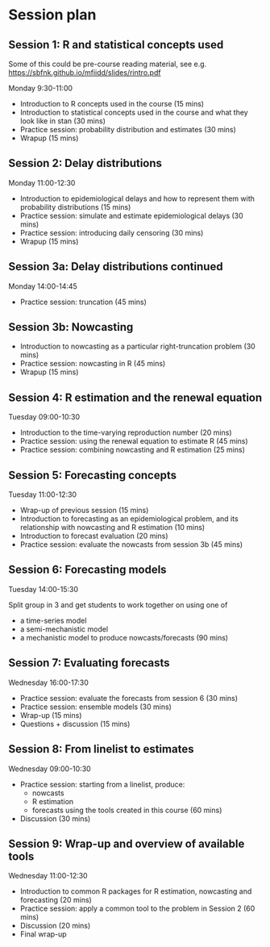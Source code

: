 # Session plan

## Session 1: R and statistical concepts used

Some of this could be pre-course reading material, see e.g. https://sbfnk.github.io/mfiidd/slides/rintro.pdf

Monday 9:30-11:00

- Introduction to R concepts used in the course (15 mins)
- Introduction to statistical concepts used in the course and what they look like in stan (30 mins)
- Practice session: probability distribution and estimates (30 mins)
- Wrapup (15 mins)

## Session 2: Delay distributions

Monday 11:00-12:30

- Introduction to epidemiological delays and how to represent them with probability distributions (15 mins)
- Practice session: simulate and estimate epidemiological delays (30 mins)
- Practice session: introducing daily censoring (30 mins)
- Wrapup (15 mins)

## Session 3a: Delay distributions continued

Monday 14:00-14:45

- Practice session: truncation (45 mins)

## Session 3b: Nowcasting

- Introduction to nowcasting as a particular right-truncation problem (30 mins)
- Practice session: nowcasting in R (45 mins)
- Wrapup (15 mins)

## Session 4: R estimation and the renewal equation

Tuesday 09:00-10:30

- Introduction to the time-varying reproduction number (20 mins)
- Practice session: using the renewal equation to estimate R (45 mins)
- Practice session: combining nowcasting and R estimation (25 mins)

## Session 5: Forecasting concepts

Tuesday 11:00-12:30

- Wrap-up of previous session (15 mins)
- Introduction to forecasting as an epidemiological problem, and its relationship with nowcasting and R estimation (10 mins)
- Introduction to forecast evaluation (20 mins)
- Practice session: evaluate the nowcasts from session 3b (45 mins)

## Session 6: Forecasting models

Tuesday 14:00-15:30

Split group in 3 and get students to work together on using one of
- a time-series model
- a semi-mechanistic model
- a mechanistic model
to produce nowcasts/forecasts (90 mins)

## Session 7: Evaluating forecasts

Wednesday 16:00-17:30

- Practice session: evaluate the forecasts from session 6 (30 mins)
- Practice session: ensemble models (30 mins)
- Wrap-up (15 mins)
- Questions + discussion (15 mins)

## Session 8: From linelist to estimates

Wednesday 09:00-10:30

- Practice session: starting from a linelist, produce:
  - nowcasts
  - R estimation
  - forecasts
  using the tools created in this course (60 mins)
- Discussion (30 mins)

## Session 9: Wrap-up and overview of available tools

Wednesday 11:00-12:30

- Introduction to common R packages for R estimation, nowcasting and forecasting (20 mins)
- Practice session: apply a common tool to the problem in Session 2 (60 mins)
- Discussion (20 mins)
- Final wrap-up
